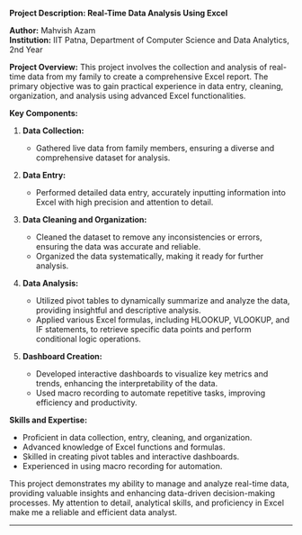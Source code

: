 
**Project Description: Real-Time Data Analysis Using Excel**

**Author:** Mahvish Azam  
**Institution:** IIT Patna, Department of Computer Science and Data Analytics, 2nd Year

**Project Overview:**
This project involves the collection and analysis of real-time data from my family to create a comprehensive Excel report. The primary objective was to gain practical experience in data entry, cleaning, organization, and analysis using advanced Excel functionalities.

**Key Components:**

1. **Data Collection:**
   - Gathered live data from family members, ensuring a diverse and comprehensive dataset for analysis.

2. **Data Entry:**
   - Performed detailed data entry, accurately inputting information into Excel with high precision and attention to detail.

3. **Data Cleaning and Organization:**
   - Cleaned the dataset to remove any inconsistencies or errors, ensuring the data was accurate and reliable.
   - Organized the data systematically, making it ready for further analysis.

4. **Data Analysis:**
   - Utilized pivot tables to dynamically summarize and analyze the data, providing insightful and descriptive analysis.
   - Applied various Excel formulas, including HLOOKUP, VLOOKUP, and IF statements, to retrieve specific data points and perform conditional logic operations.

5. **Dashboard Creation:**
   - Developed interactive dashboards to visualize key metrics and trends, enhancing the interpretability of the data.
   - Used macro recording to automate repetitive tasks, improving efficiency and productivity.

**Skills and Expertise:**
- Proficient in data collection, entry, cleaning, and organization.
- Advanced knowledge of Excel functions and formulas.
- Skilled in creating pivot tables and interactive dashboards.
- Experienced in using macro recording for automation.

This project demonstrates my ability to manage and analyze real-time data, providing valuable insights and enhancing data-driven decision-making processes. My attention to detail, analytical skills, and proficiency in Excel make me a reliable and efficient data analyst.

---
